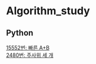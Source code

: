 # Algorithm_study


## Python

[15552번: 빠른 A+B](https://www.acmicpc.net/problem/15552)<br>
[2480번: 주사위 세 개](https://www.acmicpc.net/problem/2480)

